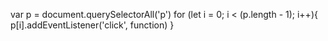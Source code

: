 var p = document.querySelectorAll('p')
for (let i = 0; i < (p.length - 1); i++){
    p[i].addEventListener('click', function)
}
